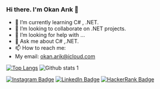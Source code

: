 ### Hi there. I'm Okan Arık 👋


- 🌱 I’m currently learning C# , .NET.
- 👯 I’m looking to collaborate on .NET projects.
- 🤔 I’m looking for help with ...
- 💬 Ask me about C# ,.NET.
- 📫 How to reach me: 
- My email: okan.arik@icloud.com

[![Top Langs](https://github-readme-stats.vercel.app/api/top-langs/?username=OkanArik&layout=compact)](https://github.com/OkanArik)
![Github stats 1](https://github-readme-stats.vercel.app/api?username=OkanArik&show_icons=true&theme=radical)

[![Instagram Badge](https://img.shields.io/badge/-Instagram-C13584?style=flat-quare&labelColor=C13584&logo=instagram&logoColor=white&link=link)](https://www.instagram.com/oknarikk/) [![LinkedIn Badge](https://img.shields.io/badge/-Linkedin-0077b5?style=flat-quare&labelColor=0077b5&logo=linkedin&logoColor=white&link=link)](https://www.linkedin.com/in/okanar%C4%B1k/) [![HackerRank Badge](https://img.shields.io/badge/-HackerRank-006400?style=flat-quare&labelColor=006400&logo=hackerrank&logoColor=white&link=link)](https://www.hackerrank.com/okan_arik)

